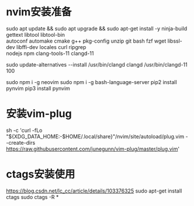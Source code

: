 # nvim安装准备
sudo apt update && sudo apt upgrade && sudo apt-get install -y ninja-build gettext libtool libtool-bin \
autoconf automake cmake g++ pkg-config unzip git bash fzf wget libssl-dev libffi-dev locales curl ripgrep \
nodejs npm  clang-tools-11 clangd-11

sudo update-alternatives --install /usr/bin/clangd clangd /usr/bin/clangd-11 100

sudo npm i -g neovim
sudo npm i -g bash-language-server
pip2 install pynvim
pip3 install pynvim

# 安装vim-plug
sh -c 'curl -fLo "${XDG_DATA_HOME:-$HOME/.local/share}"/nvim/site/autoload/plug.vim --create-dirs \
       https://raw.githubusercontent.com/junegunn/vim-plug/master/plug.vim'


# ctags安装使用
https://blog.csdn.net/lc_cc/article/details/103376325
sudo apt-get install ctags
sudo ctags -R  *
